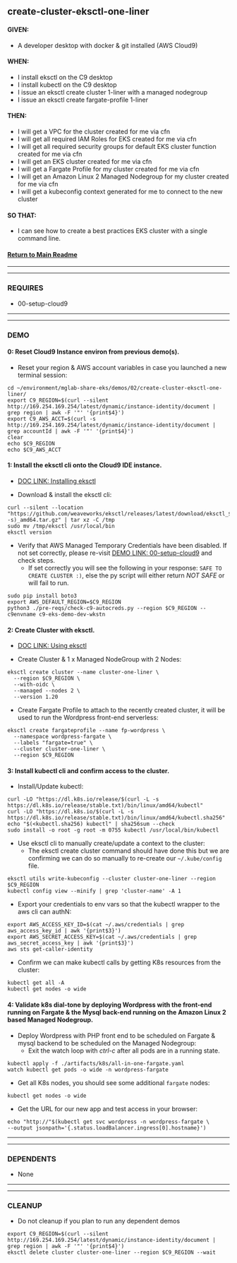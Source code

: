 ## create-cluster-eksctl-one-liner

#### GIVEN:
  - A developer desktop with docker & git installed (AWS Cloud9)

#### WHEN:
  - I install eksctl on the C9 desktop
  - I install kubectl on the C9 desktop
  - I issue an eksctl create cluster 1-liner with a managed nodegroup
  - I issue an eksctl create fargate-profile 1-liner

#### THEN:
  - I will get a VPC for the cluster created for me via cfn
  - I will get all required IAM Roles for EKS created for me via cfn
  - I will get all required security groups for default EKS cluster function created for me via cfn
  - I will get an EKS cluster created for me via cfn
  - I will get a Fargate Profile for my cluster created for me via cfn
  - I will get an Amazon Linux 2 Managed Nodegroup for my cluster created for me via cfn
  - I will get a kubeconfig context generated for me to connect to the new cluster

#### SO THAT:
  - I can see how to create a best practices EKS cluster with a single command line.

#### [Return to Main Readme](https://github.com/virtmerlin/mglab-share-eks#demos)

---------------------------------------------------------------
---------------------------------------------------------------
### REQUIRES
- 00-setup-cloud9

---------------------------------------------------------------
---------------------------------------------------------------
### DEMO

#### 0: Reset Cloud9 Instance environ from previous demo(s).
- Reset your region & AWS account variables in case you launched a new terminal session:
```
cd ~/environment/mglab-share-eks/demos/02/create-cluster-eksctl-one-liner/
export C9_REGION=$(curl --silent http://169.254.169.254/latest/dynamic/instance-identity/document |  grep region | awk -F '"' '{print$4}')
export C9_AWS_ACCT=$(curl -s http://169.254.169.254/latest/dynamic/instance-identity/document | grep accountId | awk -F '"' '{print$4}')
clear
echo $C9_REGION
echo $C9_AWS_ACCT
```

#### 1: Install the eksctl cli onto the Cloud9 IDE instance.
  - [DOC LINK: Installing eksctl](https://docs.aws.amazon.com/eks/latest/userguide/eksctl.html)

- Download & install the eksctl cli:
```
curl --silent --location "https://github.com/weaveworks/eksctl/releases/latest/download/eksctl_$(uname -s)_amd64.tar.gz" | tar xz -C /tmp
sudo mv /tmp/eksctl /usr/local/bin
eksctl version
```
- Verify that AWS Managed Temporary Credentials have been disabled.  If not set correctly, please re-visit [DEMO LINK: 00-setup-cloud9](demos/00-setup-cloud9/demo.md) and check steps.
    - If set correctly you will see the following in your response: `SAFE TO CREATE CLUSTER :)`, else the py script will either return _NOT SAFE_ or will fail to run.
```
sudo pip install boto3
export AWS_DEFAULT_REGION=$C9_REGION
python3 ./pre-reqs/check-c9-autocreds.py --region $C9_REGION --c9envname c9-eks-demo-dev-wkstn
```

#### 2: Create Cluster with eksctl.
  - [DOC LINK: Using eksctl](https://eksctl.io/)

- Create Cluster & 1 x Managed NodeGroup with 2 Nodes:
```
eksctl create cluster --name cluster-one-liner \
  --region $C9_REGION \
  --with-oidc \
  --managed --nodes 2 \
  --version 1.20
```
- Create Fargate Profile to attach to the recently created cluster, it will be used to run the Wordpress front-end serverless:
```
eksctl create fargateprofile --name fp-wordpress \
  --namespace wordpress-fargate \
  --labels "fargate=true" \
  --cluster cluster-one-liner \
  --region $C9_REGION
```


#### 3: Install kubectl cli and confirm access to the cluster.
- Install/Update kubectl:
```
curl -LO "https://dl.k8s.io/release/$(curl -L -s https://dl.k8s.io/release/stable.txt)/bin/linux/amd64/kubectl"
curl -LO "https://dl.k8s.io/$(curl -L -s https://dl.k8s.io/release/stable.txt)/bin/linux/amd64/kubectl.sha256"
echo "$(<kubectl.sha256) kubectl" | sha256sum --check
sudo install -o root -g root -m 0755 kubectl /usr/local/bin/kubectl
```
- Use eksctl cli to manually create/update a context to the cluster:
    - The eksctl create cluster command should have done this but we are confirming we can do so manually to re-create our `~/.kube/config` file.
```
eksctl utils write-kubeconfig --cluster cluster-one-liner --region $C9_REGION
kubectl config view --minify | grep 'cluster-name' -A 1
```
- Export your credentials to env vars so that the kubectl wrapper to the aws cli can authN:
```
export AWS_ACCESS_KEY_ID=$(cat ~/.aws/credentials | grep aws_access_key_id | awk '{print$3}')
export AWS_SECRET_ACCESS_KEY=$(cat ~/.aws/credentials | grep aws_secret_access_key | awk '{print$3}')
aws sts get-caller-identity
```
- Confirm we can make kubectl calls by getting K8s resources from the cluster:
```
kubectl get all -A
kubectl get nodes -o wide
```

#### 4: Validate k8s dial-tone by deploying Wordpress with the front-end running on Fargate & the Mysql back-end running on the Amazon Linux 2 based Managed Nodegroup.
- Deploy Wordpress with PHP front end to be scheduled on Fargate & mysql backend to be scheduled on the Managed Nodegroup:
  - Exit the watch loop with _ctrl-c_ after all pods are in a running state.

```
kubectl apply -f ./artifacts/k8s/all-in-one-fargate.yaml
watch kubectl get pods -o wide -n wordpress-fargate
```
- Get all K8s nodes, you should see some additional `fargate` nodes:
```
kubectl get nodes -o wide
```
- Get the URL for our new app and test access in your browser:
```
echo "http://"$(kubectl get svc wordpress -n wordpress-fargate \
--output jsonpath='{.status.loadBalancer.ingress[0].hostname}')
```

---------------------------------------------------------------
---------------------------------------------------------------
### DEPENDENTS
- None

---------------------------------------------------------------
---------------------------------------------------------------
### CLEANUP
- Do not cleanup if you plan to run any dependent demos
```
export C9_REGION=$(curl --silent http://169.254.169.254/latest/dynamic/instance-identity/document |  grep region | awk -F '"' '{print$4}')
eksctl delete cluster cluster-one-liner --region $C9_REGION --wait
```

